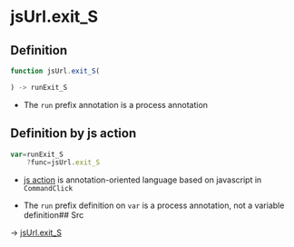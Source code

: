 # jsUrl.exit_S

## Definition

```js.js
function jsUrl.exit_S(

) -> runExit_S
```

- The `run` prefix annotation is a process annotation
## Definition by js action

```js.js
var=runExit_S
	?func=jsUrl.exit_S

```

- [js action](#) is annotation-oriented language based on javascript in `CommandClick`

- The `run` prefix definition on `var` is a process annotation, not a variable definition## Src

-> [jsUrl.exit_S](https://github.com/puutaro/CommandClick/blob/master/app/src/main/java/com/puutaro/commandclick/fragment_lib/terminal_fragment/js_interface/JsUrl.kt#L154)


